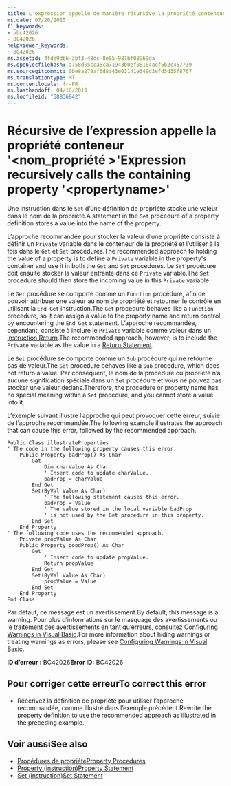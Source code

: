 ```yaml
---
title: L'expression appelle de manière récursive la propriété conteneur '<propertyname>'
ms.date: 07/20/2015
f1_keywords:
- vbc42026
- BC42026
helpviewer_keywords:
- BC42026
ms.assetid: 4fde9db6-3bf3-48dc-8e05-981bf08969da
ms.openlocfilehash: a758d05cca5ca71943b0ef08184aef5b2c457739
ms.sourcegitcommit: 0be8a279af6d8a43e03141e349d3efd5d35f8767
ms.translationtype: MT
ms.contentlocale: fr-FR
ms.lasthandoff: 04/18/2019
ms.locfileid: "58836842"
---
```

# <a name="expression-recursively-calls-the-containing-property-propertyname"></a><span data-ttu-id="a11b9-102">Récursive de l’expression appelle la propriété conteneur '\<nom_propriété >'</span><span class="sxs-lookup"><span data-stu-id="a11b9-102">Expression recursively calls the containing property '\<propertyname>'</span></span>
<span data-ttu-id="a11b9-103">Une instruction dans le `Set` d’une définition de propriété stocke une valeur dans le nom de la propriété.</span><span class="sxs-lookup"><span data-stu-id="a11b9-103">A statement in the `Set` procedure of a property definition stores a value into the name of the property.</span></span>  
  
 <span data-ttu-id="a11b9-104">L’approche recommandée pour stocker la valeur d’une propriété consiste à définir un `Private` variable dans le conteneur de la propriété et l’utiliser à la fois dans le `Get` et `Set` procédures.</span><span class="sxs-lookup"><span data-stu-id="a11b9-104">The recommended approach to holding the value of a property is to define a `Private` variable in the property's container and use it in both the `Get` and `Set` procedures.</span></span> <span data-ttu-id="a11b9-105">Le `Set` procédure doit ensuite stocker la valeur entrante dans ce `Private` variable.</span><span class="sxs-lookup"><span data-stu-id="a11b9-105">The `Set` procedure should then store the incoming value in this `Private` variable.</span></span>  
  
 <span data-ttu-id="a11b9-106">Le `Get` procédure se comporte comme un `Function` procédure, afin de pouvoir attribuer une valeur au nom de propriété et retourner le contrôle en utilisant la `End Get` instruction.</span><span class="sxs-lookup"><span data-stu-id="a11b9-106">The `Get` procedure behaves like a `Function` procedure, so it can assign a value to the property name and return control by encountering the `End Get` statement.</span></span> <span data-ttu-id="a11b9-107">L’approche recommandée, cependant, consiste à inclure le `Private` variable comme valeur dans un [instruction Return](../../../visual-basic/language-reference/statements/return-statement.md).</span><span class="sxs-lookup"><span data-stu-id="a11b9-107">The recommended approach, however, is to include the `Private` variable as the value in a [Return Statement](../../../visual-basic/language-reference/statements/return-statement.md).</span></span>  
  
 <span data-ttu-id="a11b9-108">Le `Set` procédure se comporte comme un `Sub` procédure qui ne retourne pas de valeur.</span><span class="sxs-lookup"><span data-stu-id="a11b9-108">The `Set` procedure behaves like a `Sub` procedure, which does not return a value.</span></span> <span data-ttu-id="a11b9-109">Par conséquent, le nom de la procédure ou propriété n’a aucune signification spéciale dans un `Set` procédure et vous ne pouvez pas stocker une valeur dedans.</span><span class="sxs-lookup"><span data-stu-id="a11b9-109">Therefore, the procedure or property name has no special meaning within a `Set` procedure, and you cannot store a value into it.</span></span>  
  
 <span data-ttu-id="a11b9-110">L’exemple suivant illustre l’approche qui peut provoquer cette erreur, suivie de l’approche recommandée.</span><span class="sxs-lookup"><span data-stu-id="a11b9-110">The following example illustrates the approach that can cause this error, followed by the recommended approach.</span></span>  
  
```  
Public Class illustrateProperties  
' The code in the following property causes this error.  
    Public Property badProp() As Char  
        Get  
            Dim charValue As Char  
            ' Insert code to update charValue.  
            badProp = charValue  
        End Get  
        Set(ByVal Value As Char)  
            ' The following statement causes this error.  
            badProp = Value  
            ' The value stored in the local variable badProp  
            ' is not used by the Get procedure in this property.  
        End Set  
    End Property  
' The following code uses the recommended approach.  
    Private propValue As Char  
    Public Property goodProp() As Char  
        Get  
            ' Insert code to update propValue.  
            Return propValue  
        End Get  
        Set(ByVal Value As Char)  
            propValue = Value  
        End Set  
    End Property  
End Class  
```  
  
 <span data-ttu-id="a11b9-111">Par défaut, ce message est un avertissement.</span><span class="sxs-lookup"><span data-stu-id="a11b9-111">By default, this message is a warning.</span></span> <span data-ttu-id="a11b9-112">Pour plus d’informations sur le masquage des avertissements ou le traitement des avertissements en tant qu’erreurs, consultez [Configuring Warnings in Visual Basic](/visualstudio/ide/configuring-warnings-in-visual-basic).</span><span class="sxs-lookup"><span data-stu-id="a11b9-112">For more information about hiding warnings or treating warnings as errors, please see [Configuring Warnings in Visual Basic](/visualstudio/ide/configuring-warnings-in-visual-basic).</span></span>  
  
 <span data-ttu-id="a11b9-113">**ID d’erreur :** BC42026</span><span class="sxs-lookup"><span data-stu-id="a11b9-113">**Error ID:** BC42026</span></span>  
  
## <a name="to-correct-this-error"></a><span data-ttu-id="a11b9-114">Pour corriger cette erreur</span><span class="sxs-lookup"><span data-stu-id="a11b9-114">To correct this error</span></span>  
  
-   <span data-ttu-id="a11b9-115">Réécrivez la définition de propriété pour utiliser l’approche recommandée, comme illustré dans l’exemple précédent.</span><span class="sxs-lookup"><span data-stu-id="a11b9-115">Rewrite the property definition to use the recommended approach as illustrated in the preceding example.</span></span>  
  
## <a name="see-also"></a><span data-ttu-id="a11b9-116">Voir aussi</span><span class="sxs-lookup"><span data-stu-id="a11b9-116">See also</span></span>

- [<span data-ttu-id="a11b9-117">Procédures de propriété</span><span class="sxs-lookup"><span data-stu-id="a11b9-117">Property Procedures</span></span>](../../../visual-basic/programming-guide/language-features/procedures/property-procedures.md)
- [<span data-ttu-id="a11b9-118">Property (instruction)</span><span class="sxs-lookup"><span data-stu-id="a11b9-118">Property Statement</span></span>](../../../visual-basic/language-reference/statements/property-statement.md)
- [<span data-ttu-id="a11b9-119">Set (instruction)</span><span class="sxs-lookup"><span data-stu-id="a11b9-119">Set Statement</span></span>](../../../visual-basic/language-reference/statements/set-statement.md)
